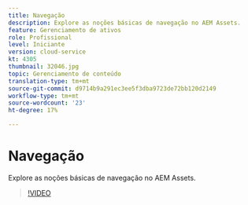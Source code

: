 ```yaml
---
title: Navegação
description: Explore as noções básicas de navegação no AEM Assets.
feature: Gerenciamento de ativos
role: Profissional
level: Iniciante
version: cloud-service
kt: 4305
thumbnail: 32046.jpg
topic: Gerenciamento de conteúdo
translation-type: tm+mt
source-git-commit: d9714b9a291ec3ee5f3dba9723de72bb120d2149
workflow-type: tm+mt
source-wordcount: '23'
ht-degree: 17%

---
```



# Navegação

Explore as noções básicas de navegação no AEM Assets.

>[!VIDEO](https://video.tv.adobe.com/v/32046/?quality=12&learn=on&hidetitle=true)